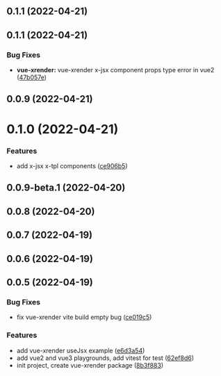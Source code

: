 ## 0.1.1 (2022-04-21)

## 0.1.1 (2022-04-21)

### Bug Fixes

- **vue-xrender:** vue-xrender x-jsx component props type error in vue2 ([47b057e](https://github.com/2214962083/vue-superman/commit/47b057ea8f6d74686dbea861e88bb66ee4f9cac0))

## 0.0.9 (2022-04-21)

# 0.1.0 (2022-04-21)

### Features

- add x-jsx x-tpl components ([ce906b5](https://github.com/2214962083/vue-superman/commit/ce906b52ee35fbfcb6ff159590591ef420ceee84))

## 0.0.9-beta.1 (2022-04-20)

## 0.0.8 (2022-04-20)

## 0.0.7 (2022-04-19)

## 0.0.6 (2022-04-19)

## 0.0.5 (2022-04-19)

### Bug Fixes

- fix vue-xrender vite build empty bug ([ce019c5](https://github.com/2214962083/vue-superman/commit/ce019c582e99dc88924dd046393283f90f63ba2b))

### Features

- add vue-xrender useJsx example ([e6d3a54](https://github.com/2214962083/vue-superman/commit/e6d3a54cdd55ddcddf21630737417f5906660477))
- add vue2 and vue3 playgrounds, add vitest for test ([62ef8d6](https://github.com/2214962083/vue-superman/commit/62ef8d6ab55520b2e39d00837613fa3d6c772e0c))
- init project, create vue-xrender package ([8b3f883](https://github.com/2214962083/vue-superman/commit/8b3f883ddb4f6dba3bc3889f39b867735c7e2b69))
